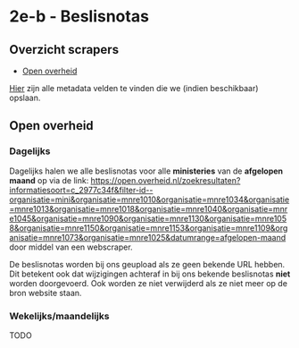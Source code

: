 # 2e-b - Beslisnotas

## Overzicht scrapers

- [Open overheid](https://open.overheid.nl/)

[Hier](../SPEC%20MetadataSchema/README.md) zijn alle metadata velden te vinden die we (indien beschikbaar) opslaan.

## Open overheid

### Dagelijks
Dagelijks halen we alle beslisnotas voor alle **ministeries** van de **afgelopen maand** op via de link: https://open.overheid.nl/zoekresultaten?informatiesoort=c_2977c34f&filter-id--organisatie=mini&organisatie=mnre1010&organisatie=mnre1034&organisatie=mnre1013&organisatie=mnre1018&organisatie=mnre1040&organisatie=mnre1045&organisatie=mnre1090&organisatie=mnre1130&organisatie=mnre1058&organisatie=mnre1150&organisatie=mnre1153&organisatie=mnre1109&organisatie=mnre1073&organisatie=mnre1025&datumrange=afgelopen-maand door middel van een webscraper. 

De beslisnotas worden bij ons geupload als ze geen bekende URL hebben. Dit betekent ook dat wijzigingen achteraf in bij ons bekende beslisnotas **niet** worden doorgevoerd. Ook worden ze niet verwijderd als ze niet meer op de bron website staan.

### Wekelijks/maandelijks
TODO